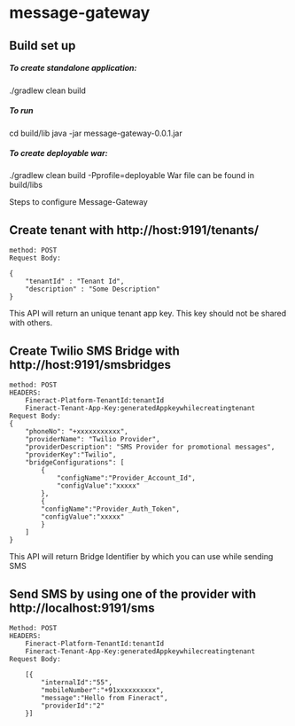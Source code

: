 # message-gateway

## Build set up
##### To create standalone application:
  ./gradlew clean build 
##### To run 
  cd build/lib
  java -jar message-gateway-0.0.1.jar

##### To create deployable war:
./gradlew clean build -Pprofile=deployable
War file can be found in build/libs
 

Steps to configure Message-Gateway

## Create tenant with http://host:9191/tenants/
	method: POST
	Request Body:
	
	{
		"tenantId" : "Tenant Id",
		"description" : "Some Description"
	}
	
 This API will return an unique tenant app key. This key should not be shared with others. 
 
## Create Twilio SMS Bridge with http://host:9191/smsbridges
 	method: POST
 	HEADERS:
 		Fineract-Platform-TenantId:tenantId
 		Fineract-Tenant-App-Key:generatedAppkeywhilecreatingtenant
 	Request Body:
 	{
		"phoneNo": "+xxxxxxxxxxx",
		"providerName": "Twilio Provider",
		"providerDescription": "SMS Provider for promotional messages",
		"providerKey":"Twilio",
		"bridgeConfigurations": [
			{
				"configName":"Provider_Account_Id",
				"configValue":"xxxxx"
			},
			{
			"configName":"Provider_Auth_Token",
			"configValue":"xxxxx"
			}
		]
	}
	
This API will return Bridge Identifier by which you can use while sending SMS
	
## Send SMS by using one of the provider with http://localhost:9191/sms
	Method: POST
	HEADERS:
 		Fineract-Platform-TenantId:tenantId
 		Fineract-Tenant-App-Key:generatedAppkeywhilecreatingtenant
 	Request Body:
 		
		[{
			"internalId":"55",
			"mobileNumber":"+91xxxxxxxxxx",
			"message":"Hello from Fineract",
			"providerId":"2"
		}]

	
